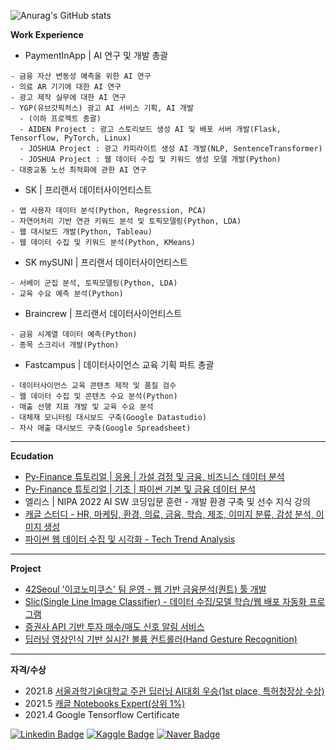 ![Anurag's GitHub stats](https://github-readme-stats.vercel.app/api?username=sw-song&show_icons=true&theme=merko)

**Work Experience**


- PaymentInApp | AI 연구 및 개발 총괄
```
- 금융 자산 변동성 예측을 위한 AI 연구
- 의료 AR 기기에 대한 AI 연구
- 광고 제작 실무에 대한 AI 연구
- YGP(유브갓픽처스) 광고 AI 서비스 기획, AI 개발
  - (이하 프로젝트 총괄)
  - AIDEN Project : 광고 스토리보드 생성 AI 및 배포 서버 개발(Flask, Tensorflow, PyTorch, Linux)
  - JOSHUA Project : 광고 카피라이트 생성 AI 개발(NLP, SentenceTransformer)
  - JOSHUA Project : 웹 데이터 수집 및 키워드 생성 모델 개발(Python)
- 대중교통 노선 최적화에 관한 AI 연구
```

- SK | 프리랜서 데이터사이언티스트
```
- 앱 사용자 데이터 분석(Python, Regression, PCA)
- 자연어처리 기반 연관 키워드 분석 및 토픽모델링(Python, LDA)
- 웹 대시보드 개발(Python, Tableau)
- 웹 데이터 수집 및 키워드 분석(Python, KMeans)
```

- SK mySUNI | 프리랜서 데이터사이언티스트
```
- 서베이 군집 분석, 토픽모델링(Python, LDA)
- 교육 수요 예측 분석(Python)
```

- Braincrew | 프리랜서 데이터사이언티스트
```
- 금융 시계열 데이터 예측(Python)
- 종목 스크리너 개발(Python)
```

- Fastcampus | 데이터사이언스 교육 기획 파트 총괄
```
- 데이터사이언스 교육 콘텐츠 제작 및 품질 검수
- 웹 데이터 수집 및 콘텐츠 수요 분석(Python)
- 매출 선행 지표 개발 및 교육 수요 분석
- 대체재 모니터링 대시보드 구축(Google Datastudio)
- 자사 매출 대시보드 구축(Google Spreadsheet)
```
---
**Ecudation**
- [Py-Finance 튜토리얼 | 응용 | 가설 검정 및 금융, 비즈니스 데이터 분석](https://github.com/sw-song/py_finance_practice)
- [Py-Finance 튜토리얼 | 기초 | 파이썬 기본 및 금융 데이터 분석](https://github.com/sw-song/py_finance)
- 엘리스 | NIPA 2022 AI SW 코딩입문 훈련 - 개발 환경 구축 및 선수 지식 강의
- [캐글 스터디 - HR, 마케팅, 환경, 의료, 금융, 학습, 제조, 이미지 분류, 감성 분석, 이미지 생성](https://github.com/sw-song/kaggle-study)
- [파이썬 웹 데이터 수집 및 시각화 - Tech Trend Analysis](https://github.com/sw-song/Tech-Trends-2020)

---
**Project**
- [42Seoul '이코노미쿠스' 팀 운영 - 웹 기반 금융분석(퀀트) 툴 개발](https://github.com/economicus)
- [Slic(Single Line Image Classifier) - 데이터 수집/모델 학습/웹 배포 자동화 프로그램](https://github.com/sw-song/Slic)
- [증권사 API 기반 투자 매수/매도 신호 알림 서비스](https://github.com/sw-song/kiwoom)
- [딥러닝 영상인식 기반 실시간 볼륨 컨트롤러(Hand Gesture Recognition)](https://github.com/sw-song/RealTime_Gesture_VolumeControl)

---
**자격/수상**
- 2021.8 [서울과학기술대학교 주관 딥러닝 AI대회 우승(1st place, 특허청장상 수상)](https://github.com/sw-song/GAN_Project)
- 2021.5 [캐글 Notebooks Expert(상위 1%)](https://www.kaggle.com/songseungwon)
- 2021.4 Google Tensorflow Certificate

[![Linkedin Badge](https://img.shields.io/badge/-LinkedIn-007DC1?style=rounde&logo=Linkedin&link=https://www.linkedin.com/in/seungwonsong/)](https://www.linkedin.com/in/seungwonsong/)
[![Kaggle Badge](https://img.shields.io/badge/-Kaggle-20BEFF?style=round&logo=Keras&logoColor=white&link=https://www.kaggle.com/songseungwon)](https://www.kaggle.com/songseungwon)
[![Naver Badge](https://img.shields.io/badge/-Naver-03C75A?style=round&logo=naver&link=https://blog.naver.com/sw930601)](https://blog.naver.com/sw930601)
